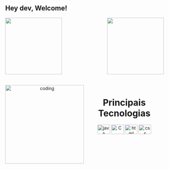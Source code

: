 ## Hey dev, Welcome!

<div>
  <img height="180em" src="https://github-readme-stats.vercel.app/api?username=MyckaelAndrade&show_icons=true&bg_color=00000000">
  <img align="right" height="180em" src="https://github-readme-stats.vercel.app/api/top-langs/?username=MyckaelAndrade&layout=compact&langs_count=12&theme=transparent">
</div>
<br>
<div align="center">
  <div style="displayf: inline_block"><br>
    <img align="left" height="250" alt="coding" scr="whatsapp.png">
    <h1 align="center"> Principais Tecnologias </h1>
    <img align="center" height="30" width="40" alt="java" src="">
    <img align="center" height="30" width="40" alt="C" src="">
    <img align="center" height="30" width="40" alt="html" src="">
    <img align="center" height="30" width="40" alt="css" src="">
  </div>
</div>

